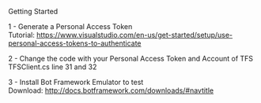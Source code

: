 Getting Started

1 - Generate a Personal Access Token <br />
  Tutorial: https://www.visualstudio.com/en-us/get-started/setup/use-personal-access-tokens-to-authenticate
  
2 - Change the code with your Personal Access Token and Account of TFS <br />
    TFSClient.cs line 31 and 32
    
3 - Install Bot Framework Emulator to test<br />
    Download: http://docs.botframework.com/downloads/#navtitle
